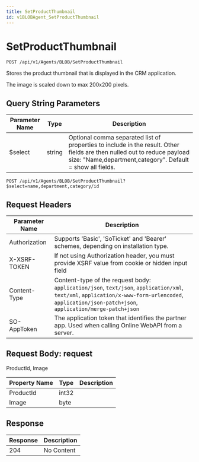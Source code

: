 ```yaml
---
title: SetProductThumbnail
id: v1BLOBAgent_SetProductThumbnail
---
```


# SetProductThumbnail

```http
POST /api/v1/Agents/BLOB/SetProductThumbnail
```

Stores the product thumbnail that is displayed in the CRM application.

The image is scaled down to max 200x200 pixels.





## Query String Parameters

| Parameter Name | Type |  Description |
|----------------|------|--------------|
| $select | string |  Optional comma separated list of properties to include in the result. Other fields are then nulled out to reduce payload size: "Name,department,category". Default = show all fields. |

```http
POST /api/v1/Agents/BLOB/SetProductThumbnail?$select=name,department,category/id
```


## Request Headers

| Parameter Name | Description |
|----------------|-------------|
| Authorization  | Supports 'Basic', 'SoTicket' and 'Bearer' schemes, depending on installation type. |
| X-XSRF-TOKEN   | If not using Authorization header, you must provide XSRF value from cookie or hidden input field |
| Content-Type | Content-type of the request body: `application/json`, `text/json`, `application/xml`, `text/xml`, `application/x-www-form-urlencoded`, `application/json-patch+json`, `application/merge-patch+json` |
| SO-AppToken | The application token that identifies the partner app. Used when calling Online WebAPI from a server. |

## Request Body: request  

ProductId, Image 

| Property Name | Type |  Description |
|----------------|------|--------------|
| ProductId | int32 |  |
| Image | byte |  |


## Response


| Response | Description |
|----------------|-------------|
| 204 | No Content |